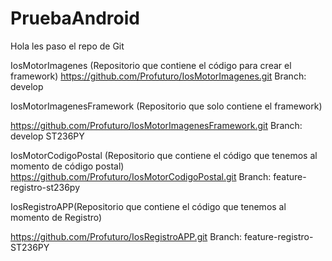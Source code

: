 # PruebaAndroid
Hola les paso el repo de Git

IosMotorImagenes  (Repositorio que contiene el código para crear el framework)
https://github.com/Profuturo/IosMotorImagenes.git
Branch: develop


IosMotorImagenesFramework  (Repositorio que solo contiene el framework)

https://github.com/Profuturo/IosMotorImagenesFramework.git
Branch: develop ST236PY


IosMotorCodigoPostal (Repositorio que contiene el código que tenemos al momento de código postal)
https://github.com/Profuturo/IosMotorCodigoPostal.git
Branch: feature-registro-st236py

IosRegistroAPP(Repositorio que contiene el código que tenemos al momento de Registro)

https://github.com/Profuturo/IosRegistroAPP.git
Branch: feature-registro-ST236PY
